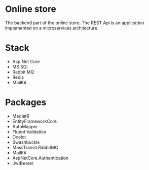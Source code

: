 # Online store
The backend part of the online store. The REST Api is an application implemented on a microservices architecture.

# Stack
- Asp Net Core
- MS SQl
- Rabbit MQ
- Redis
- MailKit

# Packages
- MediatR
- EntityFrameworkCore
- AutoMapper
- Fluent Validation
- Ocelot
- Swashbuckle
- MassTransit.RabbitMQ
- MailKit
- AspNetCore.Authentication
- JwtBearer
